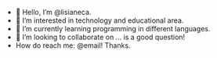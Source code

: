 - 👋 Hello, I’m @lisianeca.
- 👀 I’m interested in technology and educational area.
- 🌱 I’m currently learning programming in different languages.
- 💞️ I’m looking to collaborate on ... is a good question! 
- How do reach me: @email! Thanks.
<!---
lisianeca/lisianeca is a ✨ special ✨ repository because its `README.md` (this file) appears on your GitHub profile.
You can click the Preview link to take a look at your changes.
--->
